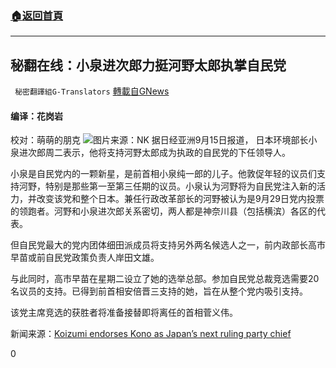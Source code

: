 ###  [:house:返回首頁](https://github.com/ourhimalayas/txt)
---


## 秘翻在线：小泉进次郎力挺河野太郎执掌自民党
` 秘密翻譯組G-Translators` [轉載自GNews](https://gnews.org/zh-hans/1535802/)

#### 编译：花岗岩
校对：萌萌的朋克
![](https://assets.gnews.org/wp-content/uploads/2021/09/4-24.jpg)图片来源：NK
据日经亚洲9月15日报道， 日本环境部长小泉进次郎周二表示，他将支持河野太郎成为执政的自民党的下任领导人。

小泉是自民党内的一颗新星，是前首相小泉纯一郎的儿子。他敦促年轻的议员们支持河野，特别是那些第一至第三任期的议员。小泉认为河野将为自民党注入新的活力，并改变该党和整个日本。兼任行政改革部长的河野被认为是9月29日党内投票的领跑者。河野和小泉进次郎关系密切，两人都是神奈川县（包括横滨）各区的代表。

但自民党最大的党内团体细田派成员将支持另外两名候选人之一，前内政部长高市早苗或前自民党政策负责人岸田文雄。

与此同时，高市早苗在星期二设立了她的选举总部。参加自民党总裁竞选需要20名议员的支持。已得到前首相安倍晋三支持的她，旨在从整个党内吸引支持。

该党主席竞选的获胜者将准备接替即将离任的首相菅义伟。

新闻来源：[Koizumi endorses Kono as Japan’s next ruling party chief](https://asia.nikkei.com/Politics/Japan-election/Koizumi-endorses-Kono-as-Japan-s-next-ruling-party-chief)

0
